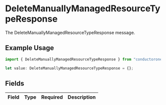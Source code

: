 # DeleteManuallyManagedResourceTypeResponse

The DeleteManuallyManagedResourceTypeResponse message.

## Example Usage

```typescript
import { DeleteManuallyManagedResourceTypeResponse } from "conductorone-sdk-typescript/sdk/models/shared";

let value: DeleteManuallyManagedResourceTypeResponse = {};
```

## Fields

| Field       | Type        | Required    | Description |
| ----------- | ----------- | ----------- | ----------- |